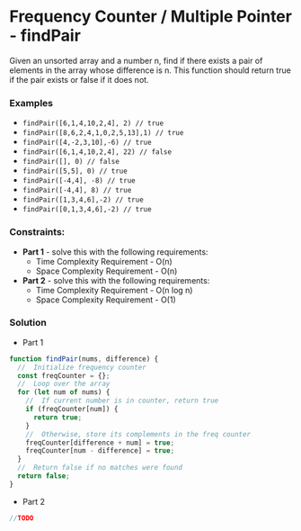 # Frequency Counter / Multiple Pointer - findPair

Given an unsorted array and a number n, find if there exists a pair of elements in the array whose difference is n. This function should return true if the pair exists or false if it does not.

### Examples

- `findPair([6,1,4,10,2,4], 2) // true`
- `findPair([8,6,2,4,1,0,2,5,13],1) // true`
- `findPair([4,-2,3,10],-6) // true`
- `findPair([6,1,4,10,2,4], 22) // false`
- `findPair([], 0) // false`
- `findPair([5,5], 0) // true`
- `findPair([-4,4], -8) // true`
- `findPair([-4,4], 8) // true`
- `findPair([1,3,4,6],-2) // true`
- `findPair([0,1,3,4,6],-2) // true`

### Constraints:

- **Part 1** - solve this with the following requirements:
  - Time Complexity Requirement - O(n)
  - Space Complexity Requirement - O(n)
- **Part 2** - solve this with the following requirements:
  - Time Complexity Requirement - O(n log n)
  - Space Complexity Requirement - O(1)

### Solution

- Part 1

```js
function findPair(nums, difference) {
  //  Initialize frequency counter
  const freqCounter = {};
  //  Loop over the array
  for (let num of nums) {
    //  If current number is in counter, return true
    if (freqCounter[num]) {
      return true;
    }
    //  Otherwise, store its complements in the freq counter
    freqCounter[difference + num] = true;
    freqCounter[num - difference] = true;
  }
  //  Return false if no matches were found
  return false;
}
```

- Part 2

```js
//TODO
```
